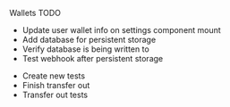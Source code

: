 Wallets TODO
+ Update user wallet info on settings component mount
+ Add database for persistent storage
+ Verify database is being written to
+ Test webhook after persistent storage
- Create new tests
- Finish transfer out
- Transfer out tests